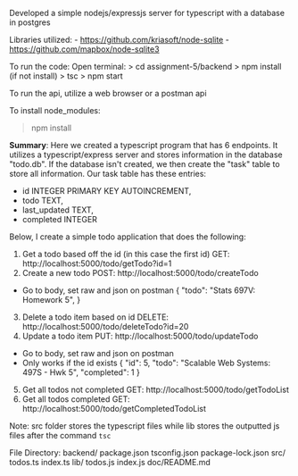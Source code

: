 Developed a simple nodejs/expressjs server for typescript with a database in postgres

Libraries utilized:
    - https://github.com/kriasoft/node-sqlite
    - https://github.com/mapbox/node-sqlite3

To run the code:
Open terminal:
    > cd assignment-5/backend
    > npm install (if not install)
    > tsc
    > npm start

To run the api, utilize a web browser or a postman api

To install node_modules: 
> npm install

**Summary**: 
Here we created a typescript program that has 6 endpoints. 
It utilizes a typescript/express server and stores information 
in the database "todo.db". If the database isn't created, we
then create the "task" table to store all information. Our task
table has these entries:
- id INTEGER PRIMARY KEY AUTOINCREMENT,
- todo TEXT,
- last_updated TEXT,
- completed INTEGER

Below, I create a simple todo application that does the following:

1. Get a todo based off the id (in this case the first id)
GET: http://localhost:5000/todo/getTodo?id=1
2. Create a new todo
POST: http://localhost:5000/todo/createTodo
- Go to body, set raw and json on postman
{ 
    "todo": "Stats 697V: Homework 5",
}
3. Delete a todo item based on id
DELETE: http://localhost:5000/todo/deleteTodo?id=20
4. Update a todo item
PUT: http://localhost:5000/todo/updateTodo
- Go to body, set raw and json on postman
- Only works if the id exists
{
    "id": 5,
    "todo": "Scalable Web Systems: 497S - Hwk 5",
    "completed": 1
}
5. Get all todos not completed
GET: http://localhost:5000/todo/getTodoList
6. Get all todos completed
GET: http://localhost:5000/todo/getCompletedTodoList


Note: src folder stores the typescript files while lib stores the outputted js files after the command `tsc`

File Directory:
backend/
    package.json
    tsconfig.json
    package-lock.json
    src/
        todos.ts
        index.ts
    lib/
        todos.js
        index.js
    doc/README.md